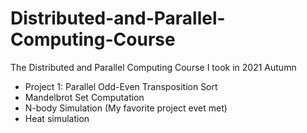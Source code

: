 # Distributed-and-Parallel-Computing-Course
The Distributed and Parallel Computing Course I took in 2021 Autumn  
+ Project 1: Parallel Odd-Even Transposition Sort  
+ Mandelbrot Set Computation  
+ N-body Simulation (My favorite project evet met)  
+ Heat simulation  
